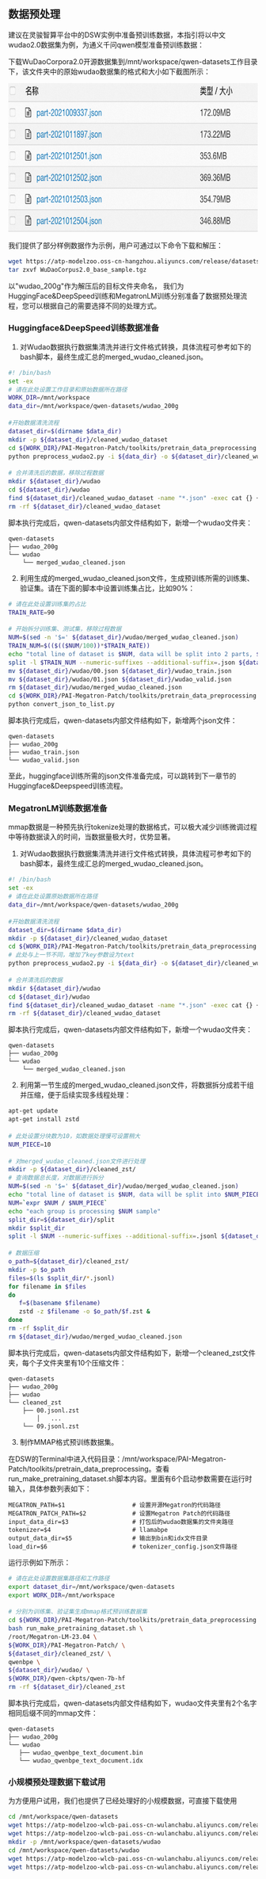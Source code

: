 ## 数据预处理
建议在灵骏智算平台中的DSW实例中准备预训练数据，本指引将以中文wudao2.0数据集为例，为通义千问qwen模型准备预训练数据：

下载WuDaoCorpora2.0开源数据集到/mnt/workspace/qwen-datasets工作目录下，该文件夹中的原始wudao数据集的格式和大小如下截图所示：
<div align=center><img width="700" height="300" src="img.png"/></div>

我们提供了部分样例数据作为示例，用户可通过以下命令下载和解压：
```bash
wget https://atp-modelzoo.oss-cn-hangzhou.aliyuncs.com/release/datasets/WuDaoCorpus2.0_base_sample.tgz
tar zxvf WuDaoCorpus2.0_base_sample.tgz 
```
以"wudao_200g"作为解压后的目标文件夹命名，
我们为HuggingFace&DeepSpeed训练和MegatronLM训练分别准备了数据预处理流程，您可以根据自己的需要选择不同的处理方式。

### Huggingface&DeepSpeed训练数据准备

1. 对Wudao数据执行数据集清洗并进行文件格式转换，具体流程可参考如下的bash脚本，最终生成汇总的merged_wudao_cleaned.json。

```bash
#! /bin/bash
set -ex
# 请在此处设置工作目录和原始数据所在路径
WORK_DIR=/mnt/workspace
data_dir=/mnt/workspace/qwen-datasets/wudao_200g

#开始数据清洗流程
dataset_dir=$(dirname $data_dir)
mkdir -p ${dataset_dir}/cleaned_wudao_dataset
cd ${WORK_DIR}/PAI-Megatron-Patch/toolkits/pretrain_data_preprocessing
python preprocess_wudao2.py -i ${data_dir} -o ${dataset_dir}/cleaned_wudao_dataset -p 32

# 合并清洗后的数据，移除过程数据
mkdir ${dataset_dir}/wudao
cd ${dataset_dir}/wudao
find ${dataset_dir}/cleaned_wudao_dataset -name "*.json" -exec cat {} + > ${dataset_dir}/wudao/merged_wudao_cleaned.json
rm -rf ${dataset_dir}/cleaned_wudao_dataset
```

脚本执行完成后，qwen-datasets内部文件结构如下，新增一个wudao文件夹：
```plain
qwen-datasets
├── wudao_200g 
└── wudao
    └── merged_wudao_cleaned.json
```

2. 利用生成的merged_wudao_cleaned.json文件，生成预训练所需的训练集、验证集。请在下面的脚本中设置训练集占比，比如90%：

```bash
# 请在此处设置训练集的占比
TRAIN_RATE=90

# 开始拆分训练集、测试集，移除过程数据
NUM=$(sed -n '$=' ${dataset_dir}/wudao/merged_wudao_cleaned.json)
TRAIN_NUM=$(($(($NUM/100))*$TRAIN_RATE))
echo "total line of dataset is $NUM, data will be split into 2 parts, $TRAIN_NUM samples for training, $(($NUM-$TRAIN_NUM)) for validation"
split -l $TRAIN_NUM --numeric-suffixes --additional-suffix=.json ${dataset_dir}/wudao/merged_wudao_cleaned.json ${dataset_dir}/wudao/
mv ${dataset_dir}/wudao/00.json ${dataset_dir}/wudao_train.json
mv ${dataset_dir}/wudao/01.json ${dataset_dir}/wudao_valid.json
rm ${dataset_dir}/wudao/merged_wudao_cleaned.json
cd ${WORK_DIR}/PAI-Megatron-Patch/toolkits/pretrain_data_preprocessing
python convert_json_to_list.py
```

脚本执行完成后，qwen-datasets内部文件结构如下，新增两个json文件：

```plain
qwen-datasets
├── wudao_200g
├── wudao_train.json
└── wudao_valid.json
```
至此，huggingface训练所需的json文件准备完成，可以跳转到下一章节的Huggingface&Deepspeed训练流程。

### MegatronLM训练数据准备

mmap数据是一种预先执行tokenize处理的数据格式，可以极大减少训练微调过程中等待数据读入的时间，当数据量极大时，优势显著。

1. 对Wudao数据执行数据集清洗并进行文件格式转换，具体流程可参考如下的bash脚本，最终生成汇总的merged_wudao_cleaned.json。

```bash
#! /bin/bash
set -ex
# 请在此处设置原始数据所在路径
data_dir=/mnt/workspace/qwen-datasets/wudao_200g

#开始数据清洗流程
dataset_dir=$(dirname $data_dir)
mkdir -p ${dataset_dir}/cleaned_wudao_dataset
cd ${WORK_DIR}/PAI-Megatron-Patch/toolkits/pretrain_data_preprocessing
# 此处与上一节不同，增加了key参数设为text
python preprocess_wudao2.py -i ${data_dir} -o ${dataset_dir}/cleaned_wudao_dataset -k text -p 32

# 合并清洗后的数据
mkdir ${dataset_dir}/wudao
cd ${dataset_dir}/wudao
find ${dataset_dir}/cleaned_wudao_dataset -name "*.json" -exec cat {} + > ${dataset_dir}/wudao/merged_wudao_cleaned.json
rm -rf ${dataset_dir}/cleaned_wudao_dataset
```

脚本执行完成后，qwen-datasets内部文件结构如下，新增一个wudao文件夹：

```plain
qwen-datasets
├── wudao_200g 
└── wudao
    └── merged_wudao_cleaned.json
```

2. 利用第一节生成的merged_wudao_cleaned.json文件，将数据拆分成若干组并压缩，便于后续实现多线程处理：

```bash
apt-get update
apt-get install zstd

# 此处设置分块数为10，如数据处理慢可设置稍大
NUM_PIECE=10

# 对merged_wudao_cleaned.json文件进行处理
mkdir -p ${dataset_dir}/cleaned_zst/
# 查询数据总长度，对数据进行拆分
NUM=$(sed -n '$=' ${dataset_dir}/wudao/merged_wudao_cleaned.json)
echo "total line of dataset is $NUM, data will be split into $NUM_PIECE pieces for processing"
NUM=`expr $NUM / $NUM_PIECE`
echo "each group is processing $NUM sample"
split_dir=${dataset_dir}/split
mkdir $split_dir
split -l $NUM --numeric-suffixes --additional-suffix=.jsonl ${dataset_dir}/wudao/merged_wudao_cleaned.json $split_dir/

# 数据压缩
o_path=${dataset_dir}/cleaned_zst/
mkdir -p $o_path
files=$(ls $split_dir/*.jsonl)
for filename in $files
do
   f=$(basename $filename)
   zstd -z $filename -o $o_path/$f.zst &
done
rm -rf $split_dir
rm ${dataset_dir}/wudao/merged_wudao_cleaned.json
```

脚本执行完成后，qwen-datasets内部文件结构如下，新增一个cleaned_zst文件夹，每个子文件夹里有10个压缩文件：

```plain
qwen-datasets
├── wudao_200g
├── wudao
└── cleaned_zst
    ├── 00.jsonl.zst
		│   ...
    └── 09.jsonl.zst
```

3. 制作MMAP格式预训练数据集。

在DSW的Terminal中进入代码目录：/mnt/workspace/PAI-Megatron-Patch/toolkits/pretrain_data_preprocessing。查看run_make_pretraining_dataset.sh脚本内容。里面有6个启动参数需要在运行时输入，具体参数列表如下：

```plain
MEGATRON_PATH=$1                   # 设置开源Megatron的代码路径
MEGATRON_PATCH_PATH=$2             # 设置Megatron Patch的代码路径
input_data_dir=$3                  # 打包后的wudao数据集的文件夹路径
tokenizer=$4                       # llamabpe
output_data_dir=$5                 # 输出到bin和idx文件目录  
load_dir=$6                        # tokenizer_config.json文件路径
```

运行示例如下所示：

```bash
# 请在此处设置数据集路径和工作路径
export dataset_dir=/mnt/workspace/qwen-datasets
export WORK_DIR=/mnt/workspace

# 分别为训练集、验证集生成mmap格式预训练数据集
cd ${WORK_DIR}/PAI-Megatron-Patch/toolkits/pretrain_data_preprocessing
bash run_make_pretraining_dataset.sh \
/root/Megatron-LM-23.04 \
${WORK_DIR}/PAI-Megatron-Patch/ \
${dataset_dir}/cleaned_zst/ \
qwenbpe \
${dataset_dir}/wudao/ \
${WORK_DIR}/qwen-ckpts/qwen-7b-hf
rm -rf ${dataset_dir}/cleaned_zst
```

脚本执行完成后，qwen-datasets内部文件结构如下，wudao文件夹里有2个名字相同后缀不同的mmap文件：

```plain
qwen-datasets
├── wudao_200g
└── wudao
   ├── wudao_qwenbpe_text_document.bin
   └── wudao_qwenbpe_text_document.idx
```

### 小规模预处理数据下载试用
为方便用户试用，我们也提供了已经处理好的小规模数据，可直接下载使用
```bash
cd /mnt/workspace/qwen-datasets
wget https://atp-modelzoo-wlcb-pai.oss-cn-wulanchabu.aliyuncs.com/release/models/pai-megatron-patch/llama2-datasets/wudao_train.json
wget https://atp-modelzoo-wlcb-pai.oss-cn-wulanchabu.aliyuncs.com/release/models/pai-megatron-patch/llama2-datasets/wudao_valid.json
mkdir -p /mnt/workspace/qwen-datasets/wudao
cd /mnt/workspace/qwen-datasets/wudao
wget https://atp-modelzoo-wlcb-pai.oss-cn-wulanchabu.aliyuncs.com/release/models/pai-megatron-patch/qwen-datasets/wudao_qwenbpe_text_document.bin
wget https://atp-modelzoo-wlcb-pai.oss-cn-wulanchabu.aliyuncs.com/release/models/pai-megatron-patch/qwen-datasets/wudao_qwenbpe_text_document.idx
```